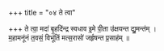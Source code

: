 +++
title = "०४ ते त्वा"

+++
ते त्वा॒ मदा॑ बृ॒हदि॑न्द्र स्वधाव इ॒मे पी॒ता उ॑क्षयन्त द्यु॒मन्त॑म् ।  
म॒हामनू॑नं त॒वसं॒ विभू॑तिं मत्स॒रासो॑ जर्हृषन्त प्र॒साह॑म् ॥